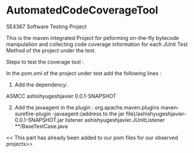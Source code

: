 # AutomatedCodeCoverageTool
SE4367 Software Testing Project

This is the maven integrated Project for peforming on-the-fly bytecode manipulation and collecting code coverage information 
for each JUnit Test Method of the project under the test. 


Steps to test the coverage tool :

In the pom.xml of the project under test add the following lines : 

1. Add the dependency:
<dependencies>  
  <dependency>
  <groupId>ASMCC</groupId>
  <artifactId>ashishyugeshjavier</artifactId>
  <version>0.0.1-SNAPSHOT</version>
 </dependency>
 </dependencies>
 
2. Add the javaagent in the plugin :
      <plugin>
        <groupId>org.apache.maven.plugins</groupId>
        <artifactId>maven-surefire-plugin</artifactId>
        <configuration>
          <argLine>-javaagent:{address to the jar file}/ashishyugeshjavier-0.0.1-SNAPSHOT.jar</argLine>
          <properties>
            <property>
              <name>listener</name>
              <value>ashishyugeshjavier.JUnitListener</value>
            </property>
          </properties>
          <excludes>
            <exclude>**/BaseTestCase.java</exclude>
          </excludes>
        </configuration>
      </plugin>

<< This part has already been added to our pom files for our observed projects>>
    
 

